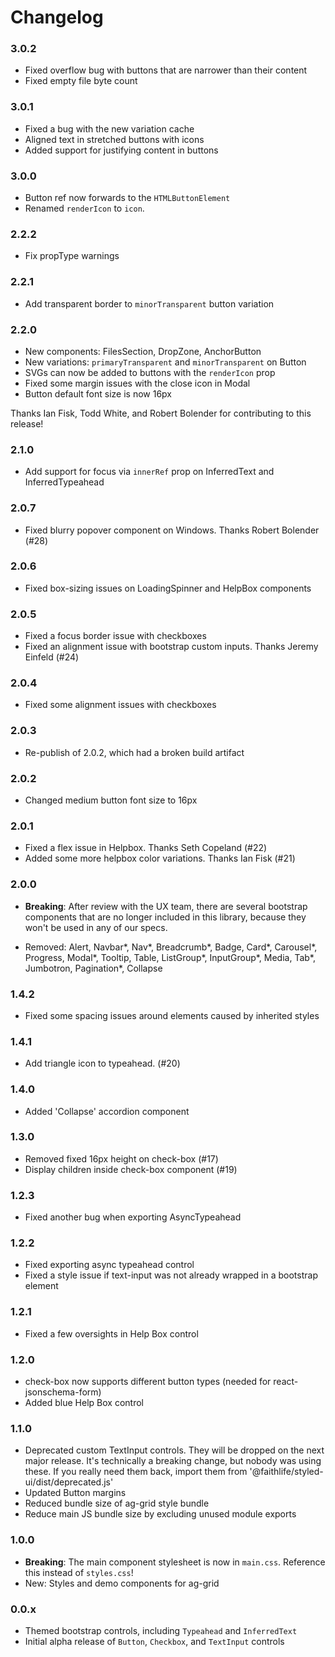 # Changelog

### 3.0.2
* Fixed overflow bug with buttons that are narrower than their content
* Fixed empty file byte count

### 3.0.1
* Fixed a bug with the new variation cache
* Aligned text in stretched buttons with icons
* Added support for justifying content in buttons

### 3.0.0
* Button ref now forwards to the `HTMLButtonElement`
* Renamed `renderIcon` to `icon`.

### 2.2.2
* Fix propType warnings

### 2.2.1
* Add transparent border to `minorTransparent` button variation

### 2.2.0
* New components: FilesSection, DropZone, AnchorButton
* New variations: `primaryTransparent` and `minorTransparent` on Button
* SVGs can now be added to buttons with the `renderIcon` prop
* Fixed some margin issues with the close icon in Modal
* Button default font size is now 16px

Thanks Ian Fisk, Todd White, and Robert Bolender for contributing to this release!

### 2.1.0
* Add support for focus via `innerRef` prop on InferredText and InferredTypeahead

### 2.0.7
* Fixed blurry popover component on Windows. Thanks Robert Bolender (#28)

### 2.0.6
* Fixed box-sizing issues on LoadingSpinner and HelpBox components

### 2.0.5
* Fixed a focus border issue with checkboxes
* Fixed an alignment issue with bootstrap custom inputs. Thanks Jeremy Einfeld (#24)

### 2.0.4
* Fixed some alignment issues with checkboxes

### 2.0.3
* Re-publish of 2.0.2, which had a broken build artifact

### 2.0.2
* Changed medium button font size to 16px

### 2.0.1
* Fixed a flex issue in Helpbox. Thanks Seth Copeland (#22)
* Added some more helpbox color variations. Thanks Ian Fisk (#21)

### 2.0.0
* **Breaking**: After review with the UX team, there are several bootstrap components that are no longer included in this library, because they won't be used in any of our specs.
- Removed: Alert, Navbar*, Nav*, Breadcrumb*, Badge, Card*, Carousel*, Progress, Modal*, Tooltip, Table, ListGroup*, InputGroup*, Media, Tab*, Jumbotron, Pagination*, Collapse

### 1.4.2
* Fixed some spacing issues around elements caused by inherited styles

### 1.4.1
* Add triangle icon to typeahead. (#20)

### 1.4.0
* Added 'Collapse' accordion component

### 1.3.0
* Removed fixed 16px height on check-box (#17)
* Display children inside check-box component (#19)

### 1.2.3
* Fixed another bug when exporting AsyncTypeahead

### 1.2.2
* Fixed exporting async typeahead control
* Fixed a style issue if text-input was not already wrapped in a bootstrap element

### 1.2.1
* Fixed a few oversights in Help Box control

### 1.2.0
* check-box now supports different button types (needed for react-jsonschema-form)
* Added blue Help Box control

### 1.1.0

* Deprecated custom TextInput controls. They will be dropped on the next major release. It's technically a breaking change, but nobody was using these. If you really need them back, import them from '@faithlife/styled-ui/dist/deprecated.js'
* Updated Button margins
* Reduced bundle size of ag-grid style bundle
* Reduce main JS bundle size by excluding unused module exports

### 1.0.0
* **Breaking**: The main component stylesheet is now in `main.css`. Reference this instead of `styles.css`!
* New: Styles and demo components for ag-grid

### 0.0.x

* Themed bootstrap controls, including `Typeahead` and `InferredText`
* Initial alpha release of `Button`, `Checkbox`, and `TextInput` controls
